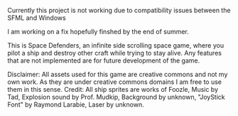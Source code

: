 Currently this project is not working due to compatibility issues between the SFML and Windows

I am working on a fix hopefully finshed by the end of summer.


This is Space Defenders, an infinite side scrolling space game, where you pilot a ship and destroy other craft while trying to stay alive. Any features that are not implemented 
are for future development of the game.
   
Disclaimer: All assets used for this game are creative commons and not my own work. As they are under creative commons domains I am free to use them in this sense.
Credit: All ship sprites are works of Foozle, Music by Tad, Explosion sound by Prof. Mudkip, Background by unknown, "JoyStick Font" by Raymond Larabie, Laser by unknown.
